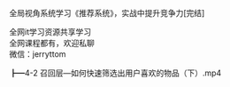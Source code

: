 全局视角系统学习《推荐系统》，实战中提升竞争力[完结]

全网it学习资源共享学习<br>全网课程都有，欢迎私聊<br>微信：jerryttom<br>

┣━4-2 召回层—如何快速筛选出用户喜欢的物品（下）.mp4
